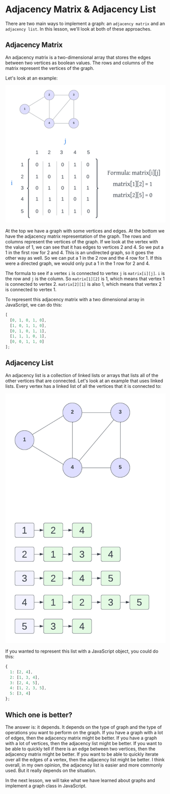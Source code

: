 # Adjacency Matrix & Adjacency List

There are two main ways to implement a graph: an `adjacency matrix` and an `adjacency list`. In this lesson, we'll look at both of these approaches.

## Adjacency Matrix

An adjacency matrix is a two-dimensional array that stores the edges between two vertices as boolean values. The rows and columns of the matrix represent the vertices of the graph.

Let's look at an example:

<img src="../../assets/images/adjacency-matrix.png" width="700"  alt="" />

At the top we have a graph with some vertices and edges. At the bottom we have the adjacency matrix representation of the graph. The rows and columns represent the vertices of the graph. If we look at the vertex with the value of 1, we can see that it has edges to vertices 2 and 4. So we put a 1 in the first row for 2 and 4. This is an undirected graph, so it goes the other way as well. So we can put a 1 in the 2 row and the 4 row for 1. If this were a directed graph, we would only put a 1 in the 1 row for 2 and 4.

The formula to see if a vertex `i` is connected to vertex `j` is `matrix[i][j]`. `i` is the row and `j` is the column. So `matrix[1][2]` is 1, which means that vertex 1 is connected to vertex 2. `matrix[2][1]` is also 1, which means that vertex 2 is connected to vertex 1.

To represent this adjacency matrix with a two dimensional array in JavaScript, we can do this:

```JavaScript
[
  [0, 1, 0, 1, 0],
  [1, 0, 1, 1, 0],
  [0, 1, 0, 1, 1],
  [1, 1, 1, 0, 1],
  [0, 0, 1, 1, 0]
];
```

## Adjacency List

An adjacency list is a collection of linked lists or arrays that lists all of the other vertices that are connected. Let's look at an example that uses linked lists. Every vertex has a linked list of all the vertices that it is connected to:

<img src="../../assets/images/adjacency-list.png"  alt="" />

If you wanted to represent this list with a JavaScript object, you could do this:

```JavaScript
{
  1: [2, 4],
  2: [1, 3, 4],
  3: [2, 4, 5],
  4: [1, 2, 3, 5],
  5: [3, 4]
};
```

## Which one is better?

The answer is: it depends. It depends on the type of graph and the type of operations you want to perform on the graph. If you have a graph with a lot of edges, then the adjacency matrix might be better. If you have a graph with a lot of vertices, then the adjacency list might be better. If you want to be able to quickly tell if there is an edge between two vertices, then the adjacency matrix might be better. If you want to be able to quickly iterate over all the edges of a vertex, then the adjacency list might be better. I think overall, in my own opinion, the adjacency list is easier and more commonly used. But it really depends on the situation.

In the next lesson, we will take what we have learned about graphs and implement a graph class in JavaScript.
